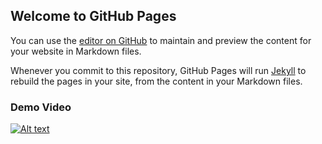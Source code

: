 ## Welcome to GitHub Pages

You can use the [editor on GitHub](https://github.com/cyh726/An-Autoregressive-Generation-Model-for-Producing-Instant-Basketball-Defensive-Trajectory/edit/gh-pages/index.md) to maintain and preview the content for your website in Markdown files.

Whenever you commit to this repository, GitHub Pages will run [Jekyll](https://jekyllrb.com/) to rebuild the pages in your site, from the content in your Markdown files.

### Demo Video

[![Alt text](https://img.youtube.com/vi/xhbYEeMMaIE/0.jpg)](https://www.youtube.com/watch?v=xhbYEeMMaIE)
